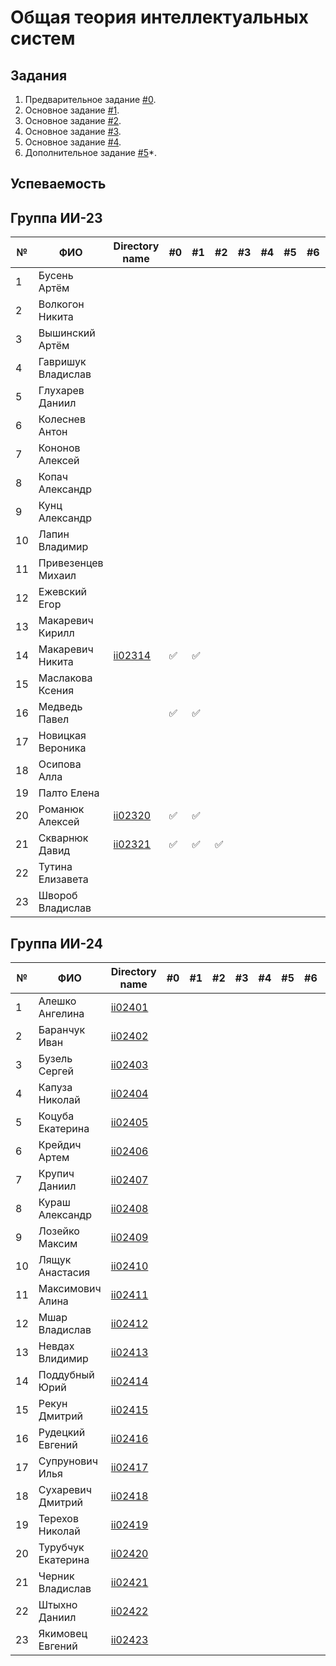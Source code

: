 # Общая теория интеллектуальных систем

## Задания

1. Предварительное задание [#0](./tasks/task_00/readme.md).
2. Основное задание [#1](./tasks/task_01/readme.md).
3. Основное задание [#2](./tasks/task_02/readme.md).
4. Основное задание [#3](./tasks/task_03/readme.md).
5. Основное задание [#4](./tasks/task_04/readme.md).
6. Дополнительное задание [#5](./tasks/task_05/readme.md)*.

## Успеваемость

## Группа ИИ-23
| №  | ФИО                          | Directory name                    | #0 | #1  | #2 | #3 | #4 | #5 | #6 | #7 | Рейтинг |
|----|------------------------------|-----------------------------------|----|-----|----|----|----|----|----|----|---------|
| 1  | Бусень Артём                 |                                   |    |     |    |    |    |    |    |    |        6|
| 2  | Волкогон Никита              |                                   |    |     |    |    |    |    |    |    |        6|
| 3  | Вышинский Артём              |                                   |    |     |    |    |    |    |    |    |        6|
| 4  | Гавришук Владислав           |                                   |    |     |    |    |    |    |    |    |        6|
| 5  | Глухарев Даниил              |                                   |    |     |    |    |    |    |    |    |        6|
| 6  | Колеснев Антон               |                                   |    |     |    |    |    |    |    |    |        6|
| 7  | Кононов Алексей              |                                   |    |     |    |    |    |    |    |    |        6|
| 8  | Копач Александр              |                                   |    |     |    |    |    |    |    |    |        6|
| 9  | Кунц Александр               |                                   |    |     |    |    |    |    |    |    |        6|
| 10 | Лапин Владимир               |                                   |    |     |    |    |    |    |    |    |        6|
| 11 | Привезенцев Михаил           |                                   |    |     |    |    |    |    |    |    |        6|
| 12 | Ежевский Егор                |                                   |    |     |    |    |    |    |    |    |        6|
| 13 | Макаревич Кирилл             |                                   |    |     |    |    |    |    |    |    |        6|
| 14 | Макаревич Никита             |[ii02314](trunk/ii02314)           | ✅ | ✅ |    |    |    |    |    |    |        6|
| 15 | Маслакова Ксения             |                                   |    |     |    |    |    |    |    |    |        6|
| 16 | Медведь Павел                |                                   | ✅ |  ✅|    |    |    |    |    |    |        8|
| 17 | Новицкая Вероника            |                                   |    |     |    |    |    |    |    |    |        6|
| 18 | Осипова Алла                 |                                   |    |     |    |    |    |    |    |    |        6|
| 19 | Палто Елена                  |                                   |    |     |    |    |    |    |    |    |        6|
| 20 | Романюк Алексей              |[ii02320](trunk/ii02320)           | ✅ | ✅ |    |    |    |    |    |    |        8|
| 21 | Скварнюк Давид               |[ii02321](trunk/ii02321)           | ✅ | ✅ | ✅ |    |    |    |    |    |        8|
| 22 | Тутина Елизавета             |                                   |    |     |    |    |    |    |    |    |        6|
| 23 | Швороб Владислав             |                                   |    |     |    |    |    |    |    |    |        6|

## Группа ИИ-24

| №  | ФИО                         | Directory name               | #0 | #1 | #2 | #3 | #4 | #5 | #6 | #7 | Рейтинг |
|----|-----------------------------|------------------------------|----|----|----|----|----|----|----|----|---------|
| 1  | Алешко Ангелина             | [ii02401](trunk/ii02401)     |    |    |    |    |    |    |    |    |        6|
| 2  | Баранчук Иван               | [ii02402](trunk/ii02402)     |    |    |    |    |    |    |    |    |        6|
| 3  | Бузель Сергей               | [ii02403](trunk/ii02403)     |    |    |    |    |    |    |    |    |        6|
| 4  | Капуза Николай              | [ii02404](trunk/ii02404)     |    |    |    |    |    |    |    |    |        6|
| 5  | Коцуба Екатерина            | [ii02405](trunk/ii02405)     |    |    |    |    |    |    |    |    |        6|
| 6  | Крейдич Артем               | [ii02406](trunk/ii02406)     |    |    |    |    |    |    |    |    |        6|
| 7  | Крупич Даниил               | [ii02407](trunk/ii02407)     |    |    |    |    |    |    |    |    |        6|
| 8  | Кураш Александр             | [ii02408](trunk/ii02408)     |    |    |    |    |    |    |    |    |        6|
| 9  | Лозейко Максим              | [ii02409](trunk/ii02409)     |    |    |    |    |    |    |    |    |        6|
| 10 | Лящук Анастасия             | [ii02410](trunk/ii02410)     |    |    |    |    |    |    |    |    |        6|
| 11 | Максимович Алина            | [ii02411](trunk/ii02411)     |    |    |    |    |    |    |    |    |        6|
| 12 | Мшар Владислав              | [ii02412](trunk/ii02412)     |    |    |    |    |    |    |    |    |        6|
| 13 | Невдах Влидимир             | [ii02413](trunk/ii02413)     |    |    |    |    |    |    |    |    |        6|
| 14 | Поддубный Юрий              | [ii02414](trunk/ii02414)     |    |    |    |    |    |    |    |    |        6|
| 15 | Рекун Дмитрий               | [ii02415](trunk/ii02415)     |    |    |    |    |    |    |    |    |        6|
| 16 | Рудецкий Евгений            | [ii02416](trunk/ii02416)     |    |    |    |    |    |    |    |    |        6|
| 17 | Супрунович Илья             | [ii02417](trunk/ii02417)     |    |    |    |    |    |    |    |    |        6|
| 18 | Сухаревич Дмитрий           | [ii02418](trunk/ii02418)     |    |    |    |    |    |    |    |    |        6|
| 19 | Терехов Николай             | [ii02419](trunk/ii02419)     |    |    |    |    |    |    |    |    |        6|
| 20 | Турубчук Екатерина          | [ii02420](trunk/ii02420)     |    |    |    |    |    |    |    |    |        6|
| 21 | Черник Владислав            | [ii02421](trunk/ii02421)     |    |    |    |    |    |    |    |    |        6|
| 22 | Штыхно Даниил               | [ii02422](trunk/ii02422)     |    |    |    |    |    |    |    |    |        6|
| 23 | Якимовец Евгений            | [ii02423](trunk/ii02423)     |    |    |    |    |    |    |    |    |        6|
